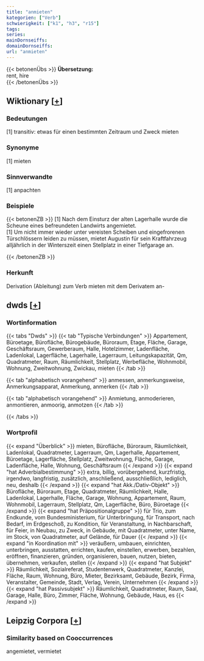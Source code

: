 ```yaml
---
title: "anmieten"
kategorien: ["Verb"]
schwierigkeit: ["k1", "h3", "r15"]
tags:
series:
mainDornseiffs:
domainDornseiffs:
url: "anmieten"
---
```


{{< betonenÜbs >}}
**Übersetzung:**  
rent, hire  
{{< /betonenÜbs >}}

## Wiktionary [[+](https://de.wiktionary.org/wiki/anmieten)]

### Bedeutungen
[1] transitiv: etwas für einen bestimmten Zeitraum und Zweck mieten  

### Synonyme
[1] mieten  

### Sinnverwandte
[1] anpachten  

### Beispiele
{{< betonenZB >}}
[1] Nach dem Einsturz der alten Lagerhalle wurde die Scheune eines befreundeten Landwirts angemietet.  
[1] Um nicht immer wieder unter vereisten Scheiben und eingefrorenen Türschlössern leiden zu müssen, mietet Augustin für sein Kraftfahrzeug alljährlich in der Winterszeit einen Stellplatz in einer Tiefgarage an.  

{{< /betonenZB >}}
### Herkunft
Derivation (Ableitung) zum Verb mieten mit dem Derivatem an-  



## dwds [[+](https://www.dwds.de/wb/anmieten)]

### Wortinformation
{{< tabs "Dwds" >}}
{{< tab "Typische Verbindungen" >}}
Appartement, Büroetage, Bürofläche, Bürogebäude, Büroraum, Etage, Fläche, Garage, Geschäftsraum, Gewerberaum, Halle, Hotelzimmer, Ladenfläche, Ladenlokal, Lagerfläche, Lagerhalle, Lagerraum, Leitungskapazität, Qm, Quadratmeter, Raum, Räumlichkeit, Stellplatz, Werbefläche, Wohnmobil, Wohnung, Zweitwohnung, Zwickau, mieten
{{< /tab >}}

{{< tab "alphabetisch vorangehend" >}}
anmessen, anmerkungsweise, Anmerkungsapparat, Anmerkung, anmerken
{{< /tab >}}

{{< tab "alphabetisch vorangehend" >}}
Anmietung, anmoderieren, anmontieren, anmoorig, anmotzen
{{< /tab >}}

{{< /tabs >}}

### Wortprofil
{{< expand "Überblick" >}} mieten, Bürofläche, Büroraum, Räumlichkeit, Ladenlokal, Quadratmeter, Lagerraum, Qm, Lagerhalle, Appartement, Büroetage, Lagerfläche, Stellplatz, Zweitwohnung, Fläche, Garage, Ladenfläche, Halle, Wohnung, Geschäftsraum {{< /expand >}}
{{< expand "hat Adverbialbestimmung" >}} extra, billig, vorübergehend, kurzfristig, irgendwo, langfristig, zusätzlich, anschließend, ausschließlich, lediglich, neu, deshalb {{< /expand >}}
{{< expand "hat Akk./Dativ-Objekt" >}} Bürofläche, Büroraum, Etage, Quadratmeter, Räumlichkeit, Halle, Ladenlokal, Lagerhalle, Fläche, Garage, Wohnung, Appartement, Raum, Wohnmobil, Lagerraum, Stellplatz, Qm, Lagerfläche, Büro, Büroetage {{< /expand >}}
{{< expand "hat Präpositionalgruppe" >}} für Trio, zum Endkunde, vom Bundesministerium, für Unterbringung, für Transport, nach Bedarf, im Erdgeschoß, zu Kondition, für Veranstaltung, in Nachbarschaft, für Feier, in Neubau, zu Zweck, in Gebäude, mit Quadratmeter, unter Name, im Stock, von Quadratmeter, auf Gelände, für Dauer {{< /expand >}}
{{< expand "in Koordination mit" >}} veräußern, umbauen, einrichten, unterbringen, ausstatten, errichten, kaufen, einstellen, erwerben, bezahlen, eröffnen, finanzieren, gründen, organisieren, bauen, nutzen, bieten, übernehmen, verkaufen, stellen {{< /expand >}}
{{< expand "hat Subjekt" >}} Räumlichkeit, Sozialreferat, Studentenwerk, Quadratmeter, Kanzlei, Fläche, Raum, Wohnung, Büro, Mieter, Bezirksamt, Gebäude, Bezirk, Firma, Veranstalter, Gemeinde, Stadt, Verlag, Verein, Unternehmen {{< /expand >}}
{{< expand "hat Passivsubjekt" >}} Räumlichkeit, Quadratmeter, Raum, Saal, Garage, Halle, Büro, Zimmer, Fläche, Wohnung, Gebäude, Haus, es {{< /expand >}}

## Leipzig Corpora [[+](https://corpora.uni-leipzig.de/en/res?word=anmieten&corpusId=deu_newscrawl-public_2018)]


### Similarity based on Cooccurrences
angemietet, vermietet

